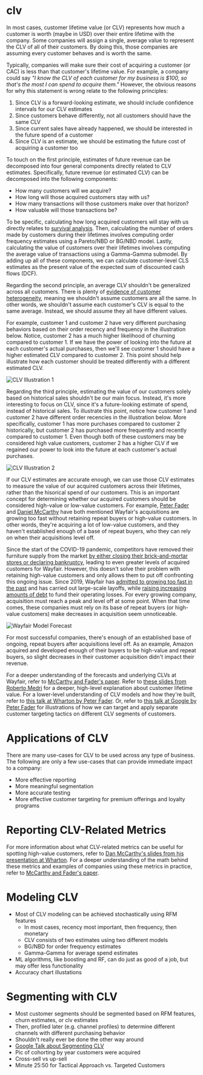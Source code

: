 # clv

In most cases, customer lifetime value (or CLV) represents how much a customer is worth (maybe in USD) over their entire lifetime with the company. Some companies will assign a single, average value to represent the CLV of all of their customers. By doing this, those companies are assuming every customer behaves and is worth the same.

Typically, companies will make sure their cost of acquiring a customer (or CAC) is less than that customer's lifetime value. For example, a company could say *"I know the CLV of each customer for my business is $100, so that's the most I can spend to acquire them."* However, the obvious reasons for why this statement is wrong relate to the following principles:
1. Since CLV is a forward-looking estimate, we should include confidence intervals for our CLV estimates
2. Since customers behave differently, not all customers should have the same CLV
3. Since current sales have already happened, we should be interested in the future spend of a customer
4. Since CLV is an estimate, we should be estimating the future cost of acquiring a customer too

To touch on the first principle, estimates of future revenue can be decomposed into four general components directly related to CLV estimates. Specifically, future revenue (or estimated CLV) can be decomposed into the following components:
- How many customers will we acquire?
- How long will those acquired customers stay with us?
- How many transactions will those customers make over that horizon?
- How valuable will those transactions be?

To be specific, calculating how long acquired customers will stay with us directly relates to [survival analysis](https://lifelines.readthedocs.io/en/latest/Survival%20Analysis%20intro.html). Then, calculating the number of orders made by customers during their lifetimes involves computing order frequency estimates using a Pareto/NBD or BG/NBD model. Lastly, calculating the value of customers over their lifetimes involves computing the average value of transactions using a Gamma-Gamma submodel. By adding up all of these components, we can calculate customer-level CLS estimates as the present value of the expected sum of discounted cash flows (DCF).

Regarding the second principle, an average CLV shouldn't be generalized across all customers. There is plenty of [evidence of customer heterogeneity](http://brucehardie.com/papers/022/fader_hardie_mksc_10.pdf), meaning we shouldn't assume customers are all the same. In other words, we shouldn't assume each customer's CLV is equal to the same average. Instead, we should assume they all have different values.

For example, customer 1 and customer 2 have very different purchasing behaviors based on their order recency and frequency in the illustration below. Notice, customer 2 has a much higher likelihood of churning compared to customer 1. If we have the power of looking into the future at each customer's actual purchases, then we'll see customer 1 should have a higher estimated CLV compared to customer 2. This point should help illustrate how each customer should be treated differently with a different estimated CLV.

![CLV Illustration 1](https://raw.githubusercontent.com/dkharazi/customer-centricity/main/clv1.svg)

Regarding the third principle, estimating the value of our customers solely based on historical sales shouldn't be our main focus. Instead, it's more interesting to focus on CLV, since it's a future-looking estimate of spend, instead of historical sales. To illustrate this point, notice how customer 1 and customer 2 have different order recencies in the illustration below. More specifically, customer 1 has more purchases compared to customer 2 historically, but customer 2 has purchased more frequently and recently compared to customer 1. Even though both of these customers may be considered high value customers, customer 2 has a higher CLV if we regained our power to look into the future at each customer's actual purchases.

![CLV Illustration 2](https://raw.githubusercontent.com/dkharazi/customer-centricity/main/clv2.svg)

If our CLV estimates are accurate enough, we can use those CLV estimates to measure the value of our acquired customers across their lifetimes, rather than the hisorical spend of our customers. This is an important concept for determining whether our acquired customers should be considered high-value or low-value customers. For example, [Peter Fader](https://www.youtube.com/watch?v=0iLQCNYdNb4&ab_channel=TalksatGoogle) and [Daniel McCarthy](https://twitter.com/d_mccar/status/1376564874713702408) have both mentioned Wayfair's acquisitions are growing too fast without retaining repeat buyers or high-value customers. In other words, they're acquiring a lot of low-value customers, and they haven't established enough of a base of repeat buyers, who they can rely on when their acquisitions level off.

Since the start of the COVID-19 pandemic, competitors have removed their furniture supply from the market [by either closing their brick-and-mortar stores or declaring bankruptcy](https://www.cnbc.com/2020/04/06/wayfair-shares-surge-37percent-as-coronavirus-drives-sales-of-office-furniture.html), leading to even greater levels of acquired customers for Wayfair. However, this doesn't solve their problem with retaining high-value customers and only allows them to put off confronting this ongoing issue. Since 2019, Wayfair has [admitted to growing too fast in the past](https://www.bostonglobe.com/2020/02/28/business/wayfair-stock-takes-another-hit-amid-sales-slowdown/) and has carried out large-scale layoffs, while [raising increasing amounts of debt](https://chainstoreage.com/analysis-wayfair-has-failed-turn-over-new-leaf-net-loss-continues-rise) to fund their operating losses. For every growing company, acquisition must reach a peak and level off at some point. When that time comes, these companies must rely on its base of repeat buyers (or high-value customers) make decreases in acquisition seem unnoticeable.

![Wayfair Model Forecast](https://raw.githubusercontent.com/dkharazi/customer-centricity/main/clv2.svg)

For most successful companies, there's enough of an established base of ongoing, repeat buyers after acquisitions level off. As an example, Amazon acquired and developed enough of their buyers to be high-value and repeat buyers, so slight decreases in their customer acquisition didn't impact their revenue.

For a deeper understanding of the forecasts and underlying CLVs at Wayfair, refer to [McCarthy and Fader's paper](https://deliverypdf.ssrn.com/delivery.php?ID=217116104122089025069125121097076103121046070053091056099116021109091027113116024081057056103059050003021087120021001116093091000085032086058068011118113065000099106025080050118126124103092083099108005018031018083106115029070123004010092120067092069115&EXT=pdf&INDEX=TRUE). Refer to [these slides from Roberto Medri](http://cdn.oreillystatic.com/en/assets/1/event/85/Case%20Study_%20What_s%20a%20Customer%20Worth_%20Presentation.pdf) for a deeper, high-level explanation about customer lifetime value. For a lower-level understanding of CLV models and how they're built, refer to [this talk at Wharton by Peter Fader](https://www.youtube.com/watch?v=guj2gVEEx4s&ab_channel=FirstMarkCapital). Or, refer to [this talk at Google by Peter Fader](https://www.youtube.com/watch?v=0iLQCNYdNb4&ab_channel=TalksatGoogle) for illustrations of how we can target and apply separate customer targeting tactics on different CLV segments of customers.

# Applications of CLV

There are many use-cases for CLV to be used across any type of business. The following are only a few use-cases that can provide immediate impact to a company:
- More effective reporting
- More meaningful segmentation
- More accurate testing
- More effective customer targeting for premium offerings and loyalty programs

# Reporting CLV-Related Metrics

For more information about what CLV-related metrics can be useful for spotting high-value customers, refer to [Dan McCarthy's slides from his presentation at Wharton](https://scientistcafe.com/CIRUG/2017_07_24ASA_TalkDanMcCarthy.pdf). For a deeper understanding of the math behind these metrics and examples of companies using these metrics in practice, refer to [McCarthy and Fader's paper](https://deliverypdf.ssrn.com/delivery.php?ID=217116104122089025069125121097076103121046070053091056099116021109091027113116024081057056103059050003021087120021001116093091000085032086058068011118113065000099106025080050118126124103092083099108005018031018083106115029070123004010092120067092069115&EXT=pdf&INDEX=TRUE).

# Modeling CLV

- Most of CLV modeling can be achieved stochastically using RFM features
  - In most cases, recency most important, then frequency, then monetary
  - CLV consists of two estimates using two different models
  - BG/NBD for order frequency estimates
  - Gamma-Gamma for average spend estimates
- ML algorithms, like boosting and RF, can do just as good of a job, but may offer less functionality
- Accuracy chart illustations

# Segmenting with CLV

- Most customer segments should be segmented based on RFM features, churn estimates, or clv estimates
- Then, profiled later (e.g. channel profiles) to determine different channels with different purchasing behavior
- Shouldn't really ever be done the other way around
- [Google Talk about Segmenting CLV](https://www.youtube.com/watch?v=0iLQCNYdNb4&ab_channel=TalksatGoogle)
- Pic of cohorting by year customers were acquired
- Cross-sell vs up-sell
- Minute 25:50 for Tactical Approach vs. Targeted Customers
